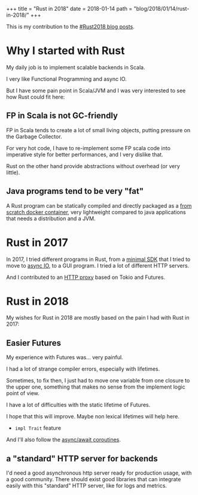 +++
title = "Rust in 2018"
date = 2018-01-14
path = "blog/2018/01/14/rust-in-2018/"
+++


This is my contribution to the [#Rust2018 blog posts](https://blog.rust-lang.org/2018/01/03/new-years-rust-a-call-for-community-blogposts.html).

# Why I started with Rust

My daily job is to implement scalable backends in Scala.

I very like Functional Programming and async IO.

But I have some pain point in Scala/JVM and I was very interested to see how Rust could fit here:

## FP in Scala is not GC-friendly

FP in Scala tends to create a lot of small living objects, putting pressure on the Garbage Collector.

For very hot code, I have to re-implement some FP scala code into imperative style for better performances, and I very dislike that.

Rust on the other hand provide abstractions without overhead (or very little).

## Java programs tend to be very "fat"

A Rust program can be statically compiled and directly packaged as a [from scratch docker container](https://github.com/yanns/zeugnis/blob/master/Dockerfile), very lightweight compared to java applications that needs a distribution and a JVM.

# Rust in 2017

In 2017, I tried different programs in Rust, from a [minimal SDK](https://github.com/sphereio/sphere-hello-api/tree/master/rust) that I tried to move to [async IO](https://github.com/sphereio/sphere-hello-api/tree/async_hyper/rust), to a GUI program. I tried a lot of different HTTP servers.

And I contributed to an [HTTP proxy](https://github.com/hjr3/weldr) based on Tokio and Futures.

# Rust in 2018

My wishes for Rust in 2018 are mostly based on the pain I had with Rust in 2017:

## Easier Futures

My experience with Futures was... very painful.

I had a lot of strange compiler errors, especially with lifetimes.

Sometimes, to fix then, I just had to move one variable from one closure to the upper one, something that makes no sense from the implement logic point of view.

I have a lot of difficulties with the static lifetime of Futures.

I hope that this will improve. Maybe non lexical lifetimes will help here.

- `impl Trait` feature


And I'll also follow the [async/await coroutines](https://github.com/alexcrichton/futures-await).

## a "standard" HTTP server for backends

I'd need a good asynchronous http server ready for production usage, with  a good community.
There should exist good libraries that can integrate easily with this "standard" HTTP server, like for logs and metrics.